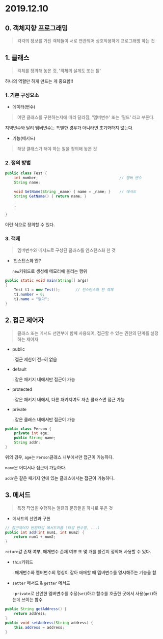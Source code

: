 # 2019.12.10

## 0. 객체지향 프로그래밍

> 각각의 정보를 가진 객체들이 서로 연관되어 상호작용하게 프로그래밍 하는 것

## 1. 클래스

> 객체를 정의해 놓은 것, '객체의 설계도 또는 틀' 

하나의 역할만 하게 만드는 게 중요함!!

### 1. 기본 구성요소

* 데이터(변수) 

> 어떤 클래스를 구현하는지에 따라 달라짐, '멤버변수' 또는 '필드' 라고 부른다.

지역변수와 달리 멤버변수는 특별한 경우가 아니라면 초기화하지 않는다.

* 기능(메서드) 

> 해당 클래스가 해야 하는 일을 정의해 놓은 것

### 2. 정의 방법

```java
public class Test {
    int number;										// 멤버 변수
    String name;
    
    void SetName(String _name) { name = _name; }	// 메서드
    String GetName() { return name; }
    .
    .
    .
}
```

이런 식으로 정의할 수 있다.

### 3. 객체

> 멤버변수와 메서드로 구성된 클래스를 인스턴스화 한 것

* '인스턴스화'란?

  `new`키워드로 생성해 메모리에 올리는 행위

```java
public static void main(String[] args)
{
    Test t1 = new Test();		// 인스턴스화 된 객체
    t1.number = 0;
    t1.name = "없다";
}
```

## 2. 접근 제어자

> 클래스 또는 메서드 선언부에 함께 사용되어, 접근할 수 있는 권한의 단계를 설정하는 제어자

* public

  : 접근 제한이 전~혀 없음

* default

  : 같은 패키지 내에서만 접근이 가능

* protected

  : 같은 패키지 내에서, 다른 패키지여도 자손 클래스면 접근 가능

* private

  : 같은 클래스 내에서만 접근이 가능

```java
public class Person {
    private int age;
    public String name;
    String addr;
}
```

위의 경우, `age`는 `Person`클래스 내부에서만 접근이 가능하다.

`name`은 어디서나 접근이 가능하다.

`addr`은 같은 패키지 안에 있는 클래스에서는 접근이 가능하다.

## 3. 메서드

> 특정 작업을 수행하는 일련의 문장들을 하나로 묶은 것

* 메서드의 선언과 구현

```java
// 접근제어자 반환타입 메서드이름 (타입 변수명, ...)
public int add(int num1, int num2) {
	return num1 + num2;
}
```

`return`값 존재 여부, 매개변수 존재 여부 또 몇 개를 쓸건지 정의해 사용할 수 있다.

* `this`키워드

  : 매개변수와 멤버변수의 명칭이 같아 애매할 때 멤버변수를 명시해주는 기능을 함

* `setter` 메서드 & `getter` 메서드

  : `private`로 선언한 멤버변수를 수정(`set`)하고 함수를 호출한 곳에서 사용(`get`)하는데 쓰이는 함수

```java
public String getAddress() {
	return address;
}
public void setAddress(String address) {
	this.address = address;
}
```

